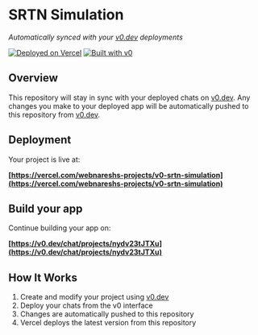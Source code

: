 # SRTN Simulation

*Automatically synced with your [v0.dev](https://v0.dev) deployments*

[![Deployed on Vercel](https://img.shields.io/badge/Deployed%20on-Vercel-black?style=for-the-badge&logo=vercel)](https://vercel.com/webnareshs-projects/v0-srtn-simulation)
[![Built with v0](https://img.shields.io/badge/Built%20with-v0.dev-black?style=for-the-badge)](https://v0.dev/chat/projects/nydv23tJTXu)

## Overview

This repository will stay in sync with your deployed chats on [v0.dev](https://v0.dev).
Any changes you make to your deployed app will be automatically pushed to this repository from [v0.dev](https://v0.dev).

## Deployment

Your project is live at:

**[https://vercel.com/webnareshs-projects/v0-srtn-simulation](https://vercel.com/webnareshs-projects/v0-srtn-simulation)**

## Build your app

Continue building your app on:

**[https://v0.dev/chat/projects/nydv23tJTXu](https://v0.dev/chat/projects/nydv23tJTXu)**

## How It Works

1. Create and modify your project using [v0.dev](https://v0.dev)
2. Deploy your chats from the v0 interface
3. Changes are automatically pushed to this repository
4. Vercel deploys the latest version from this repository